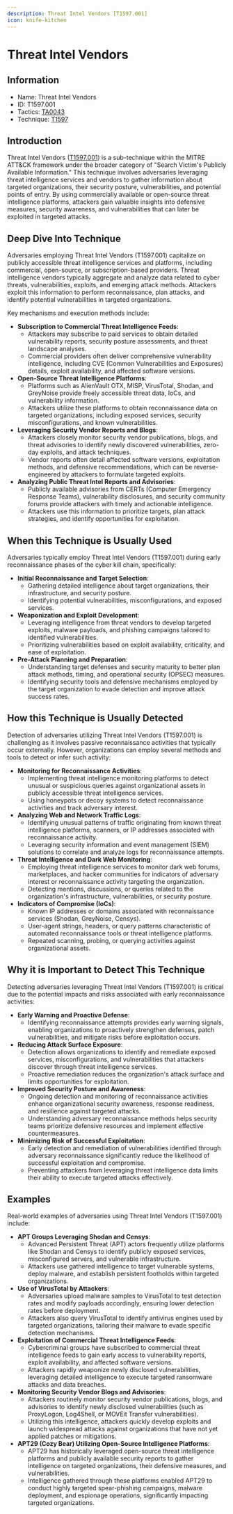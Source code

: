```yaml
---
description: Threat Intel Vendors [T1597.001]
icon: knife-kitchen
---
```


# Threat Intel Vendors

## Information

- Name: Threat Intel Vendors
- ID: T1597.001
- Tactics: [TA0043](../TA0043/TA0043.md)
- Technique: [T1597](T1597.md)

## Introduction

Threat Intel Vendors ([T1597.001](https://attack.mitre.org/techniques/T1597/001/)) is a sub-technique within the MITRE ATT\&CK framework under the broader category of "Search Victim's Publicly Available Information." This technique involves adversaries leveraging threat intelligence services and vendors to gather information about targeted organizations, their security posture, vulnerabilities, and potential points of entry. By using commercially available or open-source threat intelligence platforms, attackers gain valuable insights into defensive measures, security awareness, and vulnerabilities that can later be exploited in targeted attacks.

## Deep Dive Into Technique

Adversaries employing Threat Intel Vendors (T1597.001) capitalize on publicly accessible threat intelligence services and platforms, including commercial, open-source, or subscription-based providers. Threat intelligence vendors typically aggregate and analyze data related to cyber threats, vulnerabilities, exploits, and emerging attack methods. Attackers exploit this information to perform reconnaissance, plan attacks, and identify potential vulnerabilities in targeted organizations.

Key mechanisms and execution methods include:

- **Subscription to Commercial Threat Intelligence Feeds**:
  - Attackers may subscribe to paid services to obtain detailed vulnerability reports, security posture assessments, and threat landscape analyses.
  - Commercial providers often deliver comprehensive vulnerability intelligence, including CVE (Common Vulnerabilities and Exposures) details, exploit availability, and affected software versions.
- **Open-Source Threat Intelligence Platforms**:
  - Platforms such as AlienVault OTX, MISP, VirusTotal, Shodan, and GreyNoise provide freely accessible threat data, IoCs, and vulnerability information.
  - Attackers utilize these platforms to obtain reconnaissance data on targeted organizations, including exposed services, security misconfigurations, and known vulnerabilities.
- **Leveraging Security Vendor Reports and Blogs**:
  - Attackers closely monitor security vendor publications, blogs, and threat advisories to identify newly discovered vulnerabilities, zero-day exploits, and attack techniques.
  - Vendor reports often detail affected software versions, exploitation methods, and defensive recommendations, which can be reverse-engineered by attackers to formulate targeted exploits.
- **Analyzing Public Threat Intel Reports and Advisories**:
  - Publicly available advisories from CERTs (Computer Emergency Response Teams), vulnerability disclosures, and security community forums provide attackers with timely and actionable intelligence.
  - Attackers use this information to prioritize targets, plan attack strategies, and identify opportunities for exploitation.

## When this Technique is Usually Used

Adversaries typically employ Threat Intel Vendors (T1597.001) during early reconnaissance phases of the cyber kill chain, specifically:

- **Initial Reconnaissance and Target Selection**:
  - Gathering detailed intelligence about target organizations, their infrastructure, and security posture.
  - Identifying potential vulnerabilities, misconfigurations, and exposed services.
- **Weaponization and Exploit Development**:
  - Leveraging intelligence from threat vendors to develop targeted exploits, malware payloads, and phishing campaigns tailored to identified vulnerabilities.
  - Prioritizing vulnerabilities based on exploit availability, criticality, and ease of exploitation.
- **Pre-Attack Planning and Preparation**:
  - Understanding target defenses and security maturity to better plan attack methods, timing, and operational security (OPSEC) measures.
  - Identifying security tools and defensive mechanisms employed by the target organization to evade detection and improve attack success rates.

## How this Technique is Usually Detected

Detection of adversaries utilizing Threat Intel Vendors (T1597.001) is challenging as it involves passive reconnaissance activities that typically occur externally. However, organizations can employ several methods and tools to detect or infer such activity:

- **Monitoring for Reconnaissance Activities**:
  - Implementing threat intelligence monitoring platforms to detect unusual or suspicious queries against organizational assets in publicly accessible threat intelligence services.
  - Using honeypots or decoy systems to detect reconnaissance activities and track adversary interest.
- **Analyzing Web and Network Traffic Logs**:
  - Identifying unusual patterns of traffic originating from known threat intelligence platforms, scanners, or IP addresses associated with reconnaissance activity.
  - Leveraging security information and event management (SIEM) solutions to correlate and analyze logs for reconnaissance attempts.
- **Threat Intelligence and Dark Web Monitoring**:
  - Employing threat intelligence services to monitor dark web forums, marketplaces, and hacker communities for indicators of adversary interest or reconnaissance activity targeting the organization.
  - Detecting mentions, discussions, or queries related to the organization's infrastructure, vulnerabilities, or security posture.
- **Indicators of Compromise (IoCs)**:
  - Known IP addresses or domains associated with reconnaissance services (Shodan, GreyNoise, Censys).
  - User-agent strings, headers, or query patterns characteristic of automated reconnaissance tools or threat intelligence platforms.
  - Repeated scanning, probing, or querying activities against organizational assets.

## Why it is Important to Detect This Technique

Detecting adversaries leveraging Threat Intel Vendors (T1597.001) is critical due to the potential impacts and risks associated with early reconnaissance activities:

- **Early Warning and Proactive Defense**:
  - Identifying reconnaissance attempts provides early warning signals, enabling organizations to proactively strengthen defenses, patch vulnerabilities, and mitigate risks before exploitation occurs.
- **Reducing Attack Surface Exposure**:
  - Detection allows organizations to identify and remediate exposed services, misconfigurations, and vulnerabilities that attackers discover through threat intelligence services.
  - Proactive remediation reduces the organization's attack surface and limits opportunities for exploitation.
- **Improved Security Posture and Awareness**:
  - Ongoing detection and monitoring of reconnaissance activities enhance organizational security awareness, response readiness, and resilience against targeted attacks.
  - Understanding adversary reconnaissance methods helps security teams prioritize defensive resources and implement effective countermeasures.
- **Minimizing Risk of Successful Exploitation**:
  - Early detection and remediation of vulnerabilities identified through adversary reconnaissance significantly reduce the likelihood of successful exploitation and compromise.
  - Preventing attackers from leveraging threat intelligence data limits their ability to execute targeted attacks effectively.

## Examples

Real-world examples of adversaries using Threat Intel Vendors (T1597.001) include:

- **APT Groups Leveraging Shodan and Censys**:
  - Advanced Persistent Threat (APT) actors frequently utilize platforms like Shodan and Censys to identify publicly exposed services, misconfigured servers, and vulnerable infrastructure.
  - Attackers use gathered intelligence to target vulnerable systems, deploy malware, and establish persistent footholds within targeted organizations.
- **Use of VirusTotal by Attackers**:
  - Adversaries upload malware samples to VirusTotal to test detection rates and modify payloads accordingly, ensuring lower detection rates before deployment.
  - Attackers also query VirusTotal to identify antivirus engines used by targeted organizations, tailoring their malware to evade specific detection mechanisms.
- **Exploitation of Commercial Threat Intelligence Feeds**:
  - Cybercriminal groups have subscribed to commercial threat intelligence feeds to gain early access to vulnerability reports, exploit availability, and affected software versions.
  - Attackers rapidly weaponize newly disclosed vulnerabilities, leveraging detailed intelligence to execute targeted ransomware attacks and data breaches.
- **Monitoring Security Vendor Blogs and Advisories**:
  - Attackers routinely monitor security vendor publications, blogs, and advisories to identify newly disclosed vulnerabilities (such as ProxyLogon, Log4Shell, or MOVEit Transfer vulnerabilities).
  - Utilizing this intelligence, attackers quickly develop exploits and launch widespread attacks against organizations that have not yet applied patches or mitigations.
- **APT29 (Cozy Bear) Utilizing Open-Source Intelligence Platforms**:
  - APT29 has historically leveraged open-source threat intelligence platforms and publicly available security reports to gather intelligence on targeted organizations, their defensive measures, and vulnerabilities.
  - Intelligence gathered through these platforms enabled APT29 to conduct highly targeted spear-phishing campaigns, malware deployment, and espionage operations, significantly impacting targeted organizations.
